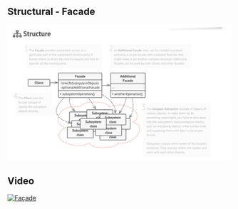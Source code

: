 ## Structural - Facade

[![Structural - Facade](../images/facade.png)](https://refactoring.guru/design-patterns/facade)

## Video
[![Façade](https://img.youtube.com/vi/8tyNCznvgW8/0.jpg)](https://www.youtube.com/watch?v=8tyNCznvgW8)
